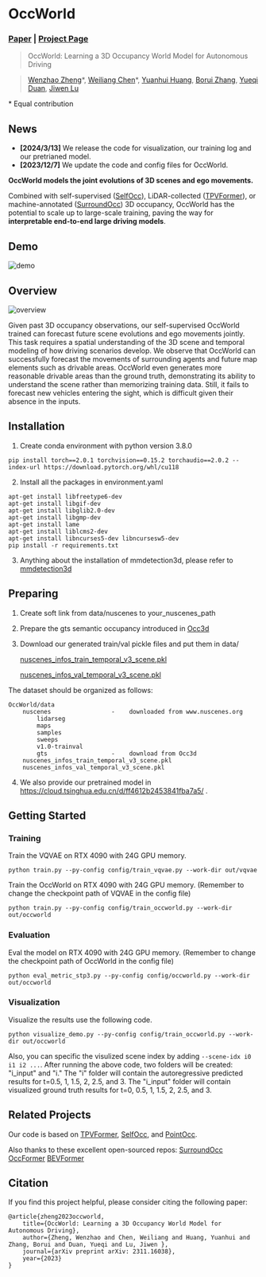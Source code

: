 # OccWorld
### [Paper](https://arxiv.org/pdf/2311.16038) | [Project Page](https://wzzheng.net/OccWorld/) 

> OccWorld: Learning a 3D Occupancy World Model for Autonomous Driving

> [Wenzhao Zheng](https://wzzheng.net/)\*, [Weiliang Chen](https://github.com/chen-wl20)\*, [Yuanhui Huang](https://scholar.google.com/citations?hl=zh-CN&user=LKVgsk4AAAAJ), [Borui Zhang](https://boruizhang.site/), [Yueqi Duan](https://duanyueqi.github.io/), [Jiwen Lu](http://ivg.au.tsinghua.edu.cn/Jiwen_Lu/)

\* Equal contribution

## News
- **[2024/3/13]** We release the code for visualization, our training log and our pretrianed model.
- **[2023/12/7]** We update the code and config files for OccWorld. 

**OccWorld models the joint evolutions of 3D scenes and ego movements.**

Combined with self-supervised ([SelfOcc](https://github.com/huang-yh/SelfOcc)), LiDAR-collected ([TPVFormer](https://github.com/wzzheng/TPVFormer)), or machine-annotated ([SurroundOcc](https://github.com/weiyithu/SurroundOcc))  3D occupancy, OccWorld has the potential to scale up to large-scale training, paving the way for **interpretable end-to-end large driving models**.

## Demo

![demo](./assets/demo.gif)

## Overview

![overview](./assets/overview.png)

Given past 3D occupancy observations, our self-supervised OccWorld trained can forecast future scene evolutions and ego movements jointly. This task requires a spatial understanding of the 3D scene and temporal modeling of how driving scenarios develop. We observe that OccWorld can successfully forecast the movements of surrounding agents and future map elements such as drivable areas. OccWorld even generates more reasonable drivable areas than the ground truth, demonstrating its ability to understand the scene rather than memorizing training data. Still, it fails to forecast new vehicles entering the sight, which is difficult given their absence in the inputs. 


## Installation
1. Create conda environment with python version 3.8.0

```code
pip install torch==2.0.1 torchvision==0.15.2 torchaudio==2.0.2 --index-url https://download.pytorch.org/whl/cu118
```

2. Install all the packages in environment.yaml

```code
apt-get install libfreetype6-dev
apt-get install libgif-dev
apt-get install libglib2.0-dev
apt-get install libgmp-dev
apt-get install lame
apt-get install liblcms2-dev
apt-get install libncurses5-dev libncursesw5-dev
pip install -r requirements.txt
```

3. Anything about the installation of mmdetection3d, please refer to [mmdetection3d](https://mmdetection3d.readthedocs.io/en/latest/getting_started.html#installation)

## Preparing
1. Create soft link from data/nuscenes to your_nuscenes_path

2. Prepare the gts semantic occupancy introduced in [Occ3d](https://github.com/Tsinghua-MARS-Lab/Occ3D)

3. Download our generated train/val pickle files and put them in data/

    [nuscenes_infos_train_temporal_v3_scene.pkl](https://cloud.tsinghua.edu.cn/d/9e231ed16e4a4caca3bd/)

    [nuscenes_infos_val_temporal_v3_scene.pkl](https://cloud.tsinghua.edu.cn/d/9e231ed16e4a4caca3bd/)

  The dataset should be organized as follows:

```
OccWorld/data
    nuscenes                 -    downloaded from www.nuscenes.org
        lidarseg
        maps
        samples
        sweeps
        v1.0-trainval
        gts                  -    download from Occ3d
    nuscenes_infos_train_temporal_v3_scene.pkl
    nuscenes_infos_val_temporal_v3_scene.pkl
```
4. We also provide our pretrained model in https://cloud.tsinghua.edu.cn/d/ff4612b2453841fba7a5/ .

## Getting Started

### Training
Train the VQVAE on RTX 4090 with 24G GPU memory.
```
python train.py --py-config config/train_vqvae.py --work-dir out/vqvae
```
Train the OccWorld on RTX 4090 with 24G GPU memory. (Remember to change the checkpoint path of VQVAE in the config file)
```
python train.py --py-config config/train_occworld.py --work-dir out/occworld
```
### Evaluation
Eval the model on RTX 4090 with 24G GPU memory. (Remember to change the checkpoint path of OccWorld in the config file)
```
python eval_metric_stp3.py --py-config config/occworld.py --work-dir out/occworld
```
### Visualization
Visualize the results use the following code.
```
python visualize_demo.py --py-config config/train_occworld.py --work-dir out/occworld
```
Also, you can specific the visulized scene index by adding ```--scene-idx i0 i1 i2 ...```. After running the above code, two folders will 
be created: "i_input" and "i." The "i" folder will contain the autoregressive predicted results 
for t=0.5, 1, 1.5, 2, 2.5, and 3. The "i_input" folder will contain visualized ground truth results for t=0, 0.5, 1, 1.5, 2, 2.5, and 3.

## Related Projects

Our code is based on [TPVFormer](https://github.com/wzzheng/TPVFormer), [SelfOcc](https://github.com/huang-yh/SelfOcc), and [PointOcc](https://github.com/wzzheng/PointOcc). 

Also thanks to these excellent open-sourced repos:
[SurroundOcc](https://github.com/weiyithu/SurroundOcc) 
[OccFormer](https://github.com/zhangyp15/OccFormer)
[BEVFormer](https://github.com/fundamentalvision/BEVFormer)

## Citation

If you find this project helpful, please consider citing the following paper:
```
@article{zheng2023occworld,
    title={OccWorld: Learning a 3D Occupancy World Model for Autonomous Driving},
    author={Zheng, Wenzhao and Chen, Weiliang and Huang, Yuanhui and Zhang, Borui and Duan, Yueqi and Lu, Jiwen },
    journal={arXiv preprint arXiv: 2311.16038},
    year={2023}
}
```
